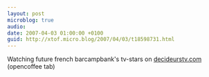 ```yaml
---
layout: post
microblog: true
audio: 
date: 2007-04-03 01:00:00 +0100
guid: http://xtof.micro.blog/2007/04/03/t18598731.html
---
```

Watching future french barcampbank's tv-stars on [decideurstv.com](http://decideurstv.com)  (opencoffee tab)
